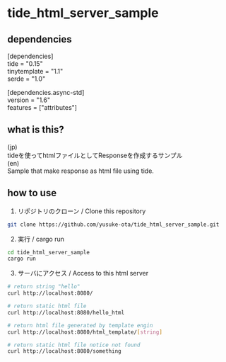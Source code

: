 # tide_html_server_sample

## dependencies

[dependencies]  
tide = "0.15"  
tinytemplate = "1.1"  
serde = "1.0"

[dependencies.async-std]  
version = "1.6"  
features = ["attributes"]

## what is this?

(jp)  
tideを使ってhtmlファイルとしてResponseを作成するサンプル  
(en)  
Sample that make response as html file using tide.

## how to use

1. リポジトリのクローン / Clone this repository
```sh
git clone https://github.com/yusuke-ota/tide_html_server_sample.git
```

2. 実行 / cargo run
```sh
cd tide_html_server_sample
cargo run
```

3. サーバにアクセス / Access to this html server
```sh
# return string "hello"
curl http://localhost:8080/

# return static html file
curl http://localhost:8080/hello_html

# return html file generated by template engin
curl http://localhost:8080/html_template/[string]

# return static html file notice not found
curl http://localhost:8080/something
```
